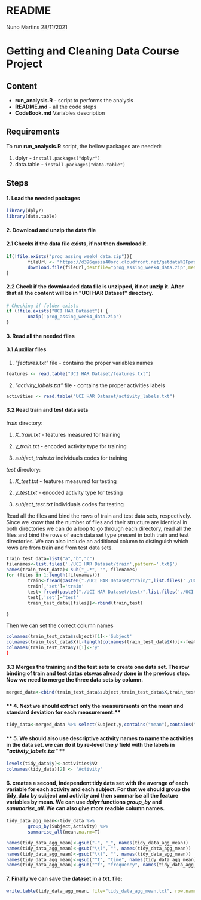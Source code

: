 README
================
Nuno Martins
28/11/2021


# Getting and Cleaning Data Course Project



## Content
- **run_analysis.R** - script to performs the analysis
- **README.md** - all the code steps
- **CodeBook.md** Variables description


## Requirements

To run **run_analysis.R** script, the bellow packages are needed:
        
1. dplyr - `install.packages("dplyr")`
2. data.table - `install.packages("data.table")`


## Steps

#### **1. Load the needed packages**
```r
library(dplyr)
library(data.table)
```
#### **2. Download and unzip the data file**
#### 2.1 Checks if the data file exists, if not then download it.
```r
if(!file.exists("prog_assing_week4_data.zip")){
        fileUrl <- "https://d396qusza40orc.cloudfront.net/getdata%2Fprojectfiles%2FUCI%20HAR%20Dataset.zip"
        download.file(fileUrl,destfile="prog_assing_week4_data.zip",method="curl")
}
```
#### 2.2 Check if the downloaded data file is unzipped, if not unzip it. After that all the content will be in "UCI HAR Dataset" directory.
```r
# Checking if folder exists
if (!file.exists("UCI HAR Dataset")) { 
        unzip('prog_assing_week4_data.zip') 
}
```

#### **3. Read all the needed files**

#### 3.1 Auxiliar files
1. *"features.txt"* file - contains the proper variables names
```r
features <- read.table("UCI HAR Dataset/features.txt")
```
2. *"activity_labels.txt"* file - contains the proper activities labels
```r
activities <- read.table("UCI HAR Dataset/activity_labels.txt")
```
#### 3.2 Read train and test data sets
*train* directory:
        
1. *X_train.txt* - features measured for training

2. *y_train.txt* - encoded activity type for training

3. *subject_train.txt* individuals codes for training

*test* directory: 
        
1. *X_test.txt* - features measured for testing

2. *y_test.txt* - encoded activity type for testing

3. *subject_test.txt* individuals codes for testing

Read all the files and bind the rows of train and test data sets, respectively. Since we know that the number of files and their structure are identical in both directories we can do a loop to go through each directory, read all the files and bind the rows of each data set type present in both train and test directories. We can also include an additional column to distinguish which rows are from train and from test data sets.
```r
train_test_data=list("a","b","c")
filenames<-list.files('./UCI HAR Dataset/train',pattern='.txt$')
names(train_test_data)<-sub("_.*", "", filenames)
for (files in 1:length(filenames)){
        train<-fread(paste0("./UCI HAR Dataset/train/",list.files('./UCI HAR Dataset/train',pattern='.txt$')[files]))
        train[,'set']='train'
        test<-fread(paste0("./UCI HAR Dataset/test/",list.files('./UCI HAR Dataset/test',pattern='.txt$')[files]))
        test[,'set']='test'
        train_test_data[[files]]<-rbind(train,test)
        
}
```
Then we can set the correct column names
```r
colnames(train_test_data$subject)[1]<-'Subject'
colnames(train_test_data$X)[-length(colnames(train_test_data$X))]<-features$V2
colnames(train_test_data$y)[1]<-'y'
}
```

#### 3.3 Merges the training and the test sets to create one data set. The row binding of train and test datas etswas already done in the previous step. Now we need to merge the three data sets by column. 
```r
merged_data<-cbind(train_test_data$subject,train_test_data$X,train_test_data$y)

```

#### ** 4. Next we should extract only the measurements on the mean and standard deviation for each measurement.**
```r
tidy_data<-merged_data %>% select(Subject,y,contains("mean"),contains("std"))
```
#### ** 5. We should also use descriptive activity names to name the activities in the data set. we can do it by re-level the *y* field with the labels in *"activity_labels.txt"* **
```r
levels(tidy_data$y)<-activities$V2
colnames(tidy_data)[2] <- 'Activity'
```

#### **6. creates a second, independent tidy data set with the average of each variable for each activity and each subject. For that we should group the tidy_data by subject and activity and then summarise all the feature variables by mean. We can use *dplyr* functions *group_by* and *summarise_all*. We can also give more readble column names.**
```r
tidy_data_agg_mean<-tidy_data %>% 
        group_by(Subject,Activity) %>%
        summarise_all(mean,na.rm=T)

names(tidy_data_agg_mean)<-gsub("-", "_", names(tidy_data_agg_mean))
names(tidy_data_agg_mean)<-gsub("\\(", "", names(tidy_data_agg_mean))
names(tidy_data_agg_mean)<-gsub("\\)", "", names(tidy_data_agg_mean))
names(tidy_data_agg_mean)<-gsub("^t", "time", names(tidy_data_agg_mean))
names(tidy_data_agg_mean)<-gsub("^f", "frequency", names(tidy_data_agg_mean))
```

#### **7. Finally we can save the dataset in a *txt.* file:**
```r
write.table(tidy_data_agg_mean, file="tidy_data_agg_mean.txt", row.names = FALSE)
```
